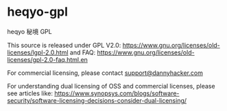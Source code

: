 # heqyo-gpl
heqyo 秘境 GPL

This source is released under GPL V2.0: 
https://www.gnu.org/licenses/old-licenses/lgpl-2.0.html
and FAQ:
https://www.gnu.org/licenses/old-licenses/gpl-2.0-faq.html.en

For commercial licensing, please contact support@dannyhacker.com

For understanding dual licensing of OSS and commercial licenses, please see articles like: https://www.synopsys.com/blogs/software-security/software-licensing-decisions-consider-dual-licensing/
